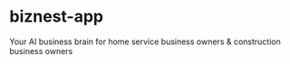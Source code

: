 # biznest-app
Your AI business brain for home service business owners &amp; construction business owners
